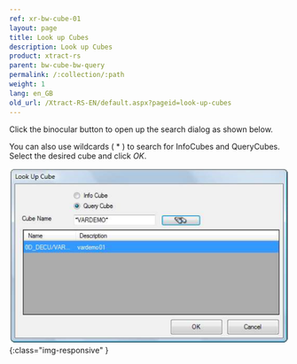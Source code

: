 ```yaml
---
ref: xr-bw-cube-01
layout: page
title: Look up Cubes
description: Look up Cubes 
product: xtract-rs
parent: bw-cube-bw-query
permalink: /:collection/:path
weight: 1
lang: en_GB
old_url: /Xtract-RS-EN/default.aspx?pageid=look-up-cubes
---
```


Click the binocular button to open up the search dialog as shown below.

You can also use wildcards ( * ) to search for InfoCubes and QueryCubes. Select the desired cube and click *OK*.

![BWCube-Search](/img/content/BWCube-Search.png){:class="img-responsive" }
